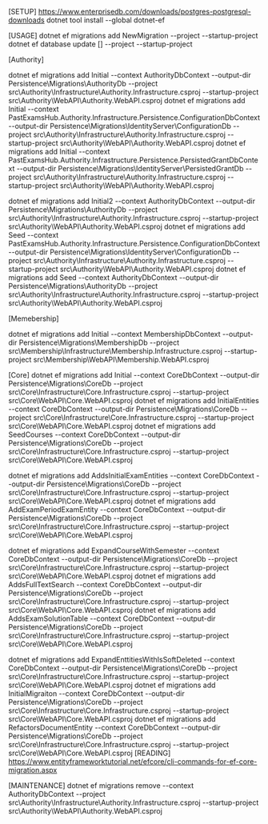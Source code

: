[SETUP]
https://www.enterprisedb.com/downloads/postgres-postgresql-downloads
dotnet tool install --global dotnet-ef

[USAGE]
dotnet ef migrations add NewMigration --project <PROJECT> --startup-project <PROJECT> 
dotnet ef database update [<MIGRATION>] --project <PROJECT> --startup-project <PROJECT> 

[Authority]

dotnet ef migrations add Initial --context AuthorityDbContext --output-dir Persistence\Migrations\AuthorityDb --project src\Authority\Infrastructure\Authority.Infrastructure.csproj --startup-project src\Authority\WebAPI\Authority.WebAPI.csproj
dotnet ef migrations add Initial --context PastExamsHub.Authority.Infrastructure.Persistence.ConfigurationDbContext --output-dir Persistence\Migrations\IdentityServer\ConfigurationDb --project src\Authority\Infrastructure\Authority.Infrastructure.csproj --startup-project src\Authority\WebAPI\Authority.WebAPI.csproj
dotnet ef migrations add Initial --context PastExamsHub.Authority.Infrastructure.Persistence.PersistedGrantDbContext --output-dir Persistence\Migrations\IdentityServer\PersistedGrantDb --project src\Authority\Infrastructure\Authority.Infrastructure.csproj --startup-project src\Authority\WebAPI\Authority.WebAPI.csproj

dotnet ef migrations add Initial2 --context AuthorityDbContext --output-dir Persistence\Migrations\AuthorityDb --project src\Authority\Infrastructure\Authority.Infrastructure.csproj --startup-project src\Authority\WebAPI\Authority.WebAPI.csproj
dotnet ef migrations add Seed --context PastExamsHub.Authority.Infrastructure.Persistence.ConfigurationDbContext  --output-dir Persistence\Migrations\IdentityServer\ConfigurationDb --project src\Authority\Infrastructure\Authority.Infrastructure.csproj --startup-project src\Authority\WebAPI\Authority.WebAPI.csproj
dotnet ef migrations add Seed --context AuthorityDbContext --output-dir Persistence\Migrations\AuthorityDb --project src\Authority\Infrastructure\Authority.Infrastructure.csproj --startup-project src\Authority\WebAPI\Authority.WebAPI.csproj

[Memebership]

dotnet ef migrations add Initial --context MembershipDbContext --output-dir Persistence\Migrations\MembershipDb --project src\Membership\Infrastructure\Membership.Infrastructure.csproj --startup-project src\Membership\WebAPI\Membership.WebAPI.csproj

[Core]
dotnet ef migrations add Initial --context CoreDbContext --output-dir Persistence\Migrations\CoreDb --project src\Core\Infrastructure\Core.Infrastructure.csproj --startup-project src\Core\WebAPI\Core.WebAPI.csproj
dotnet ef migrations add InitialEntities --context CoreDbContext --output-dir Persistence\Migrations\CoreDb --project src\Core\Infrastructure\Core.Infrastructure.csproj --startup-project src\Core\WebAPI\Core.WebAPI.csproj
dotnet ef migrations add SeedCourses --context CoreDbContext --output-dir Persistence\Migrations\CoreDb --project src\Core\Infrastructure\Core.Infrastructure.csproj --startup-project src\Core\WebAPI\Core.WebAPI.csproj

dotnet ef migrations add AddsInitialExamEntities --context CoreDbContext --output-dir Persistence\Migrations\CoreDb --project src\Core\Infrastructure\Core.Infrastructure.csproj --startup-project src\Core\WebAPI\Core.WebAPI.csproj
dotnet ef migrations add AddExamPeriodExamEntity --context CoreDbContext --output-dir Persistence\Migrations\CoreDb --project src\Core\Infrastructure\Core.Infrastructure.csproj --startup-project src\Core\WebAPI\Core.WebAPI.csproj

dotnet ef migrations add ExpandCourseWithSemester --context CoreDbContext --output-dir Persistence\Migrations\CoreDb --project src\Core\Infrastructure\Core.Infrastructure.csproj --startup-project src\Core\WebAPI\Core.WebAPI.csproj
dotnet ef migrations add AddsFullTextSearch --context CoreDbContext --output-dir Persistence\Migrations\CoreDb --project src\Core\Infrastructure\Core.Infrastructure.csproj --startup-project src\Core\WebAPI\Core.WebAPI.csproj
dotnet ef migrations add AddsExamSolutionTable --context CoreDbContext --output-dir Persistence\Migrations\CoreDb --project src\Core\Infrastructure\Core.Infrastructure.csproj --startup-project src\Core\WebAPI\Core.WebAPI.csproj

dotnet ef migrations add ExpandEnttitiesWithIsSoftDeleted --context CoreDbContext --output-dir Persistence\Migrations\CoreDb --project src\Core\Infrastructure\Core.Infrastructure.csproj --startup-project src\Core\WebAPI\Core.WebAPI.csproj
dotnet ef migrations add InitialMigraiton --context CoreDbContext --output-dir Persistence\Migrations\CoreDb --project src\Core\Infrastructure\Core.Infrastructure.csproj --startup-project src\Core\WebAPI\Core.WebAPI.csproj
dotnet ef migrations add RefactorsDocumentEntity --context CoreDbContext --output-dir Persistence\Migrations\CoreDb --project src\Core\Infrastructure\Core.Infrastructure.csproj --startup-project src\Core\WebAPI\Core.WebAPI.csproj
[READING]
https://www.entityframeworktutorial.net/efcore/cli-commands-for-ef-core-migration.aspx

[MAINTENANCE]
dotnet ef migrations remove --context AuthorityDbContext      --project src\Authority\Infrastructure\Authority.Infrastructure.csproj --startup-project src\Authority\WebAPI\Authority.WebAPI.csproj

